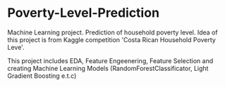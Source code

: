 # Poverty-Level-Prediction
Machine Learning project. Prediction of household poverty level.
Idea of this project is from Kaggle competition 'Costa Rican Household Poverty Leve'.

This project includes EDA, Feature Engeenering, Feature Selection and creating Machine Learning Models (RandomForestClassificator, Light Gradient Boosting e.t.c)

